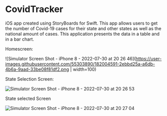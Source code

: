 # CovidTracker
iOS app created using StoryBoards for Swift. This app allows users to get the number of Covid-19 cases for their state and other states as well as the national amount of cases. This application presents the data in a table and in a bar chart.

Homescreen:

![Simulator Screen Shot - iPhone 8 - 2022-07-30 at 20 26 46](https://user-images.githubusercontent.com/55303890/182004591-2ebbd25a-a6db-4b6a-9aad-33be08f81df2.png | width=100) 

State Selection Screen:

![Simulator Screen Shot - iPhone 8 - 2022-07-30 at 20 26 53](https://user-images.githubusercontent.com/55303890/182004594-1ba67322-fa8d-4cc9-8f4f-b27ed65d9cff.png)

State selected Screen

![Simulator Screen Shot - iPhone 8 - 2022-07-30 at 20 27 04](https://user-images.githubusercontent.com/55303890/182004597-14a98832-216a-4926-94af-86911a45f8c4.png)
